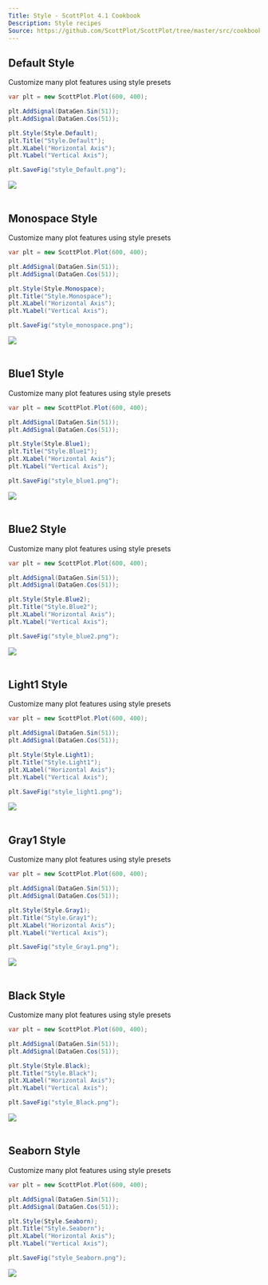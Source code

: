 ```yaml
---
Title: Style - ScottPlot 4.1 Cookbook
Description: Style recipes
Source: https://github.com/ScottPlot/ScottPlot/tree/master/src/cookbook
---
```


## Default Style

Customize many plot features using style presets

```cs
var plt = new ScottPlot.Plot(600, 400);

plt.AddSignal(DataGen.Sin(51));
plt.AddSignal(DataGen.Cos(51));

plt.Style(Style.Default);
plt.Title("Style.Default");
plt.XLabel("Horizontal Axis");
plt.YLabel("Vertical Axis");

plt.SaveFig("style_Default.png");
```

<div class='text-center'>
<a href='../../images/style_default.png'><img src='../../images/style_default.png' /></a>
</div>


<div class='m-2'>&nbsp;</div>

## Monospace Style

Customize many plot features using style presets

```cs
var plt = new ScottPlot.Plot(600, 400);

plt.AddSignal(DataGen.Sin(51));
plt.AddSignal(DataGen.Cos(51));

plt.Style(Style.Monospace);
plt.Title("Style.Monospace");
plt.XLabel("Horizontal Axis");
plt.YLabel("Vertical Axis");

plt.SaveFig("style_monospace.png");
```

<div class='text-center'>
<a href='../../images/style_monospace.png'><img src='../../images/style_monospace.png' /></a>
</div>


<div class='m-2'>&nbsp;</div>

## Blue1 Style

Customize many plot features using style presets

```cs
var plt = new ScottPlot.Plot(600, 400);

plt.AddSignal(DataGen.Sin(51));
plt.AddSignal(DataGen.Cos(51));

plt.Style(Style.Blue1);
plt.Title("Style.Blue1");
plt.XLabel("Horizontal Axis");
plt.YLabel("Vertical Axis");

plt.SaveFig("style_blue1.png");
```

<div class='text-center'>
<a href='../../images/style_blue1.png'><img src='../../images/style_blue1.png' /></a>
</div>


<div class='m-2'>&nbsp;</div>

## Blue2 Style

Customize many plot features using style presets

```cs
var plt = new ScottPlot.Plot(600, 400);

plt.AddSignal(DataGen.Sin(51));
plt.AddSignal(DataGen.Cos(51));

plt.Style(Style.Blue2);
plt.Title("Style.Blue2");
plt.XLabel("Horizontal Axis");
plt.YLabel("Vertical Axis");

plt.SaveFig("style_blue2.png");
```

<div class='text-center'>
<a href='../../images/style_blue2.png'><img src='../../images/style_blue2.png' /></a>
</div>


<div class='m-2'>&nbsp;</div>

## Light1 Style

Customize many plot features using style presets

```cs
var plt = new ScottPlot.Plot(600, 400);

plt.AddSignal(DataGen.Sin(51));
plt.AddSignal(DataGen.Cos(51));

plt.Style(Style.Light1);
plt.Title("Style.Light1");
plt.XLabel("Horizontal Axis");
plt.YLabel("Vertical Axis");

plt.SaveFig("style_light1.png");
```

<div class='text-center'>
<a href='../../images/style_light1.png'><img src='../../images/style_light1.png' /></a>
</div>


<div class='m-2'>&nbsp;</div>

## Gray1 Style

Customize many plot features using style presets

```cs
var plt = new ScottPlot.Plot(600, 400);

plt.AddSignal(DataGen.Sin(51));
plt.AddSignal(DataGen.Cos(51));

plt.Style(Style.Gray1);
plt.Title("Style.Gray1");
plt.XLabel("Horizontal Axis");
plt.YLabel("Vertical Axis");

plt.SaveFig("style_Gray1.png");
```

<div class='text-center'>
<a href='../../images/style_gray1.png'><img src='../../images/style_gray1.png' /></a>
</div>


<div class='m-2'>&nbsp;</div>

## Black Style

Customize many plot features using style presets

```cs
var plt = new ScottPlot.Plot(600, 400);

plt.AddSignal(DataGen.Sin(51));
plt.AddSignal(DataGen.Cos(51));

plt.Style(Style.Black);
plt.Title("Style.Black");
plt.XLabel("Horizontal Axis");
plt.YLabel("Vertical Axis");

plt.SaveFig("style_Black.png");
```

<div class='text-center'>
<a href='../../images/style_black.png'><img src='../../images/style_black.png' /></a>
</div>


<div class='m-2'>&nbsp;</div>

## Seaborn Style

Customize many plot features using style presets

```cs
var plt = new ScottPlot.Plot(600, 400);

plt.AddSignal(DataGen.Sin(51));
plt.AddSignal(DataGen.Cos(51));

plt.Style(Style.Seaborn);
plt.Title("Style.Seaborn");
plt.XLabel("Horizontal Axis");
plt.YLabel("Vertical Axis");

plt.SaveFig("style_Seaborn.png");
```

<div class='text-center'>
<a href='../../images/style_seaborn.png'><img src='../../images/style_seaborn.png' /></a>
</div>


